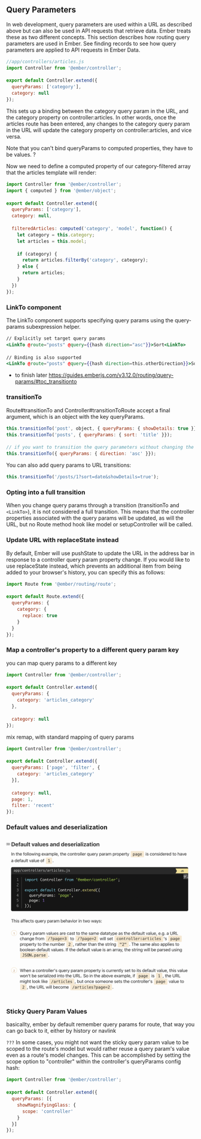 
## Query Parameters

In web development, query parameters are used within a URL as described above but can also be used in API requests that retrieve data. Ember treats these as two different concepts. This section describes how routing query parameters are used in Ember. See finding records to see how query parameters are applied to API requests in Ember Data.

```js
//app/controllers/articles.js
import Controller from '@ember/controller';

export default Controller.extend({
  queryParams: ['category'],
  category: null
});
```

This sets up a binding between the category query param in the URL, and the category property on controller:articles. In other words, once the articles route has been entered, any changes to the category query param in the URL will update the category property on controller:articles, and vice versa.

 Note that you can't bind queryParams to computed properties, they have to be values. ?

 Now we need to define a computed property of our category-filtered array that the articles template will render:

```js
import Controller from '@ember/controller';
import { computed } from '@ember/object';

export default Controller.extend({
  queryParams: ['category'],
  category: null,

  filteredArticles: computed('category', 'model', function() {
    let category = this.category;
    let articles = this.model;

    if (category) {
      return articles.filterBy('category', category);
    } else {
      return articles;
    }
  })
});
```

### LinkTo component

The LinkTo component supports specifying query params using the query-params subexpression helper.

```hbs
// Explicitly set target query params
<LinkTo @route="posts" @query={{hash direction="asc"}}>Sort<LinkTo>

// Binding is also supported
<LinkTo @route="posts" @query={{hash direction=this.otherDirection}}>Sort<LinkTo>
```

- to finish later <https://guides.emberjs.com/v3.12.0/routing/query-params/#toc_transitionto>

### transitionTo

Route#transitionTo and Controller#transitionToRoute accept a final argument, which is an object with the key queryParams.

```js
this.transitionTo('post', object, { queryParams: { showDetails: true }});
this.transitionTo('posts', { queryParams: { sort: 'title' }});

// if you want to transition the query parameters without changing the route
this.transitionTo({ queryParams: { direction: 'asc' }});
```

You can also add query params to URL transitions:

```js
this.transitionTo('/posts/1?sort=date&showDetails=true');
```

### Opting into a full transition

When you change query params through a transition (transitionTo and `<LinkTo>`), it is not considered a full transition. This means that the controller properties associated with the query params will be updated, as will the URL, but no Route method hook like model or setupController will be called.

### Update URL with replaceState instead

By default, Ember will use pushState to update the URL in the address bar in response to a controller query param property change. If you would like to use replaceState instead, which prevents an additional item from being added to your browser's history, you can specify this as follows:

```js
import Route from '@ember/routing/route';

export default Route.extend({
  queryParams: {
    category: {
      replace: true
    }
  }
});
```

### Map a controller's property to a different query param key

you can map query params to a different key

```js
import Controller from '@ember/controller';

export default Controller.extend({
  queryParams: {
    category: 'articles_category'
  },

  category: null
});
```

mix remap, with standard mapping of query params

```js
import Controller from '@ember/controller';

export default Controller.extend({
  queryParams: ['page', 'filter', {
    category: 'articles_category'
  }],

  category: null,
  page: 1,
  filter: 'recent'
});
```

### Default values and deserialization

![-](./qp.png)

### Sticky Query Param Values

basicallty, ember by default remember query params for route, that way you can go back to it, either by history or navlink

`???`
In some cases, you might not want the sticky query param value to be scoped to the route's model but would rather reuse a query param's value even as a route's model changes. This can be accomplished by setting the scope option to "controller" within the controller's queryParams config hash:

```js
import Controller from '@ember/controller';

export default Controller.extend({
  queryParams: [{
    showMagnifyingGlass: {
      scope: 'controller'
    }
  }]
});
```